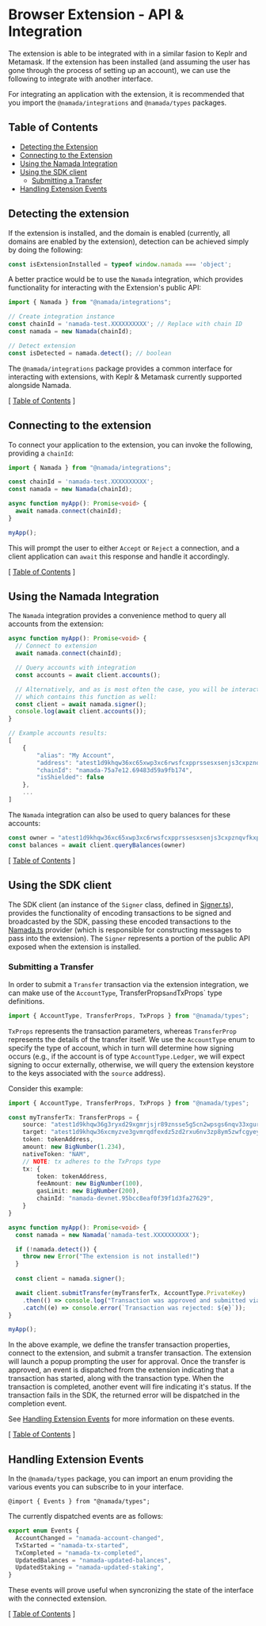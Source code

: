 # Browser Extension - API & Integration

The extension is able to be integrated with in a similar fasion to Keplr and Metamask. If the extension has been installed (and assuming the user has gone through the process of
setting up an account), we can use the following to integrate with another interface.

For integrating an application with the extension, it is recommended that you import the `@namada/integrations` and `@namada/types` packages.
## Table of Contents
- [Detecting the Extension](#detecting-the-extension)
- [Connecting to the Extension](#connecting-to-the-extension)
- [Using the Namada Integration](#using-the-namada-integration)
- [Using the SDK client](#using-the-sdk-client)
  - [Submitting a Transfer](#submitting-a-transfer)
- [Handling Extension Events](#handling-extension-events)

## Detecting the extension

If the extension is installed, and the domain is enabled (currently, all domains are enabled by the extension), detection can be achieved simply by doing the following:

```typescript
const isExtensionInstalled = typeof window.namada === 'object';
```

A better practice would be to use the `Namada` integration, which provides functionality for interacting with the Extension's public API:

```typescript
import { Namada } from "@namada/integrations";

// Create integration instance
const chainId = 'namada-test.XXXXXXXXXX'; // Replace with chain ID
const namada = new Namada(chainId);

// Detect extension
const isDetected = namada.detect(); // boolean
```

The `@namada/integrations` package provides a common interface for interacting with extensions, with Keplr & Metamask currently supported alongside Namada.

[ [Table of Contents](#table-of-contents) ]

## Connecting to the extension

To connect your application to the extension, you can invoke the following, providing a `chainId`:

```typescript
import { Namada } from "@namada/integrations";

const chainId = 'namada-test.XXXXXXXXXX';
const namada = new Namada(chainId);

async function myApp(): Promise<void> {
  await namada.connect(chainId);
}

myApp();
```

This will prompt the user to either `Accept` or `Reject` a connection, and a client application can `await` this response and handle it accordingly. 

[ [Table of Contents](#table-of-contents) ]

## Using the Namada Integration

The `Namada` integration provides a convenience method to query all accounts from the extension:

```typescript
async function myApp(): Promise<void> {
  // Connect to extension
  await namada.connect(chainId);

  // Query accounts with integration
  const accounts = await client.accounts();

  // Alternatively, and as is most often the case, you will be interacting with the SDK client,
  // which contains this function as well:
  const client = await namada.signer();
  console.log(await client.accounts());
}

// Example accounts results:
[
    {
        "alias": "My Account",
        "address": "atest1d9khqw36xc65xwp3xc6rwsfcxpprssesxsenjs3cxpznqvfkxppnxw2989pnssfkgsenzvphx0u6kj",
        "chainId": "namada-75a7e12.69483d59a9fb174",
        "isShielded": false
    },
    ...
]
```

The `Namada` integration can also be used to query balances for these accounts:

```typescript
const owner = "atest1d9khqw36xc65xwp3xc6rwsfcxpprssesxsenjs3cxpznqvfkxppnxw2989pnssfkgsenzvphx0u6kj";
const balances = await client.queryBalances(owner)
```

[ [Table of Contents](#table-of-contents) ]

## Using the SDK client 

The SDK client (an instance of the `Signer` class, defined in [Signer.ts](https://github.com/anoma/namada-interface/blob/main/apps/extension/src/provider/Signer.ts)),
provides the functionality of encoding transactions to be signed and broadcasted by the SDK, passing
these encoded transactions to the [Namada.ts](https://github.com/anoma/namada-interface/blob/main/apps/extension/src/provider/Namada.ts)
provider (which is responsible for constructing messages to pass into the extension). The `Signer` represents
a portion of the public API exposed when the extension is installed. 

### Submitting a Transfer

In order to submit a `Transfer` transaction via the extension integration, we can make use of the `AccountType`, TransferProps` and `TxProps` type definitions.

```typescript
import { AccountType, TransferProps, TxProps } from "@namada/types";
```

`TxProps` represents the transaction parameters, whereas `TransferProp` represents the details of the transfer itself.
We use the `AccountType` enum to specify the type of account, which in turn will determine how signing occurs (e.g., if
the account is of type `AccountType.Ledger`, we will expect signing to occur externally, otherwise, we will 
query the extension keystore to the keys associated with the `source` address).

Consider this example:

```typescript
import { AccountType, TransferProps, TxProps } from "@namada/types";

const myTransferTx: TransferProps = {
    source: "atest1d9khqw36g3ryxd29xgmrjsjr89znsse5g5cn2wpsgs6nqv33xguryw2p89znsd2rxqcnzvehcnyzxw",
    target: "atest1d9khqw36xcmyzve3gvmrqdfexdz5zd2rxu6nv3zp8ym5zwfcgyeygv2x8pzrz3fcgscngs3nchvahj",
    token: tokenAddress,
    amount: new BigNumber(1.234),
    nativeToken: "NAM",
    // NOTE: tx adheres to the TxProps type
    tx: {
        token: tokenAddress,
        feeAmount: new BigNumber(100),
        gasLimit: new BigNumber(200),
        chainId: "namada-devnet.95bcc8eaf0f39f1d3fa27629",
    }
}

async function myApp(): Promise<void> {
  const namada = new Namada('namada-test.XXXXXXXXXX');

  if (!namada.detect()) {
    throw new Error("The extension is not installed!")
  }
   
  const client = namada.signer();

  await client.submitTransfer(myTransferTx, AccountType.PrivateKey)
    .then(() => console.log("Transaction was approved and submitted via the SDK"))
    .catch((e) => console.error(`Transaction was rejected: ${e}`));
}

myApp();
```

In the above example, we define the transfer transaction properties, connect to the extension, and submit
a transfer transaction. The extension will launch a popup prompting the user for approval. Once the transfer
is approved, an event is dispatched from the extension indicating that a transaction has started, along with
the transaction type. When the transaction is completed, another event will fire indicating it's status.
If the transaction fails in the SDK, the returned error will be dispatched in the completion event.

See [Handling Extension Events](#handling-extension-events) for more information on these events.

[ [Table of Contents](#table-of-contents) ]

## Handling Extension Events

In the `@namada/types` package, you can import an enum providing the various events you can subscribe to in your interface.

```typscript
@import { Events } from "@namada/types";
```

The currently dispatched events are as follows:

```typescript
export enum Events {
  AccountChanged = "namada-account-changed",
  TxStarted = "namada-tx-started",
  TxCompleted = "namada-tx-completed",
  UpdatedBalances = "namada-updated-balances",
  UpdatedStaking = "namada-updated-staking",
}
```

These events will prove useful when syncronizing the state of the interface with the connected extension.

[ [Table of Contents](#table-of-contents) ]
